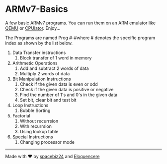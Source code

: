 # ARMv7-Basics

A few basic ARMv7 programs. You can run them on an ARM emulator like [QEMU](https://www.qemu.org/) or [CPUlator](https://cpulator.01xz.net/?sys=arm). Enjoy...

The Programs are named Prog #-#where # denotes the specific program index as shown by the list below.
1. Data Transfer instructions
    1. Block transfer of 1 word in memory
1. Arithmetic Operations
	1. Add and subtract 2 words of data
	1. Multiply 2 words of data
1. Bit Manipulation Instructions
	1. Check if the given data is even or odd
	1. Check if the given data is positive or negative
	1. Find the number of 1's and 0's in the given data
	1. Set bit, clear bit and test bit
1. Loop Instructions
	1. Bubble Sorting
1. Factorial
	1. Without recurrsion
	1. With recurrsion
	1. Using lookup table
1. Special Instructions
	1. Changing processor mode
___
Made with :heart: by [spacebiz24](https://github.com/spacebiz24) and [Eloquencere](https://github.com/Eloquencere)
